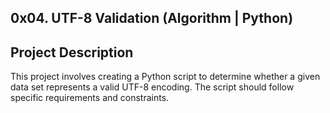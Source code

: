 ## 0x04. UTF-8 Validation (Algorithm | Python)

## Project Description

This project involves creating a Python script to determine whether a given data set represents a valid UTF-8 encoding. The script should follow specific requirements and constraints.
